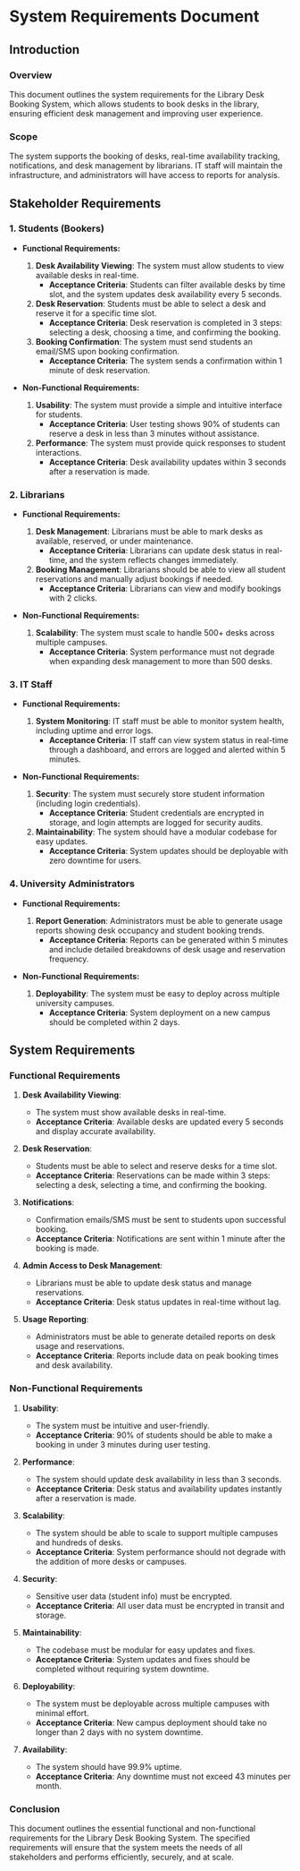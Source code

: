 # System Requirements Document

## Introduction

### Overview
This document outlines the system requirements for the Library Desk Booking System, which allows students to book desks in the library, ensuring efficient desk management and improving user experience.

### Scope
The system supports the booking of desks, real-time availability tracking, notifications, and desk management by librarians. IT staff will maintain the infrastructure, and administrators will have access to reports for analysis.

## Stakeholder Requirements

### 1. Students (Bookers)
- **Functional Requirements:**
  1. **Desk Availability Viewing**: The system must allow students to view available desks in real-time.
     - **Acceptance Criteria**: Students can filter available desks by time slot, and the system updates desk availability every 5 seconds.
  2. **Desk Reservation**: Students must be able to select a desk and reserve it for a specific time slot.
     - **Acceptance Criteria**: Desk reservation is completed in 3 steps: selecting a desk, choosing a time, and confirming the booking.
  3. **Booking Confirmation**: The system must send students an email/SMS upon booking confirmation.
     - **Acceptance Criteria**: The system sends a confirmation within 1 minute of desk reservation.

- **Non-Functional Requirements:**
  1. **Usability**: The system must provide a simple and intuitive interface for students.
     - **Acceptance Criteria**: User testing shows 90% of students can reserve a desk in less than 3 minutes without assistance.
  2. **Performance**: The system must provide quick responses to student interactions.
     - **Acceptance Criteria**: Desk availability updates within 3 seconds after a reservation is made.

### 2. Librarians
- **Functional Requirements:**
  1. **Desk Management**: Librarians must be able to mark desks as available, reserved, or under maintenance.
     - **Acceptance Criteria**: Librarians can update desk status in real-time, and the system reflects changes immediately.
  2. **Booking Management**: Librarians should be able to view all student reservations and manually adjust bookings if needed.
     - **Acceptance Criteria**: Librarians can view and modify bookings with 2 clicks.

- **Non-Functional Requirements:**
  1. **Scalability**: The system must scale to handle 500+ desks across multiple campuses.
     - **Acceptance Criteria**: System performance must not degrade when expanding desk management to more than 500 desks.

### 3. IT Staff
- **Functional Requirements:**
  1. **System Monitoring**: IT staff must be able to monitor system health, including uptime and error logs.
     - **Acceptance Criteria**: IT staff can view system status in real-time through a dashboard, and errors are logged and alerted within 5 minutes.

- **Non-Functional Requirements:**
  1. **Security**: The system must securely store student information (including login credentials).
     - **Acceptance Criteria**: Student credentials are encrypted in storage, and login attempts are logged for security audits.
  2. **Maintainability**: The system should have a modular codebase for easy updates.
     - **Acceptance Criteria**: System updates should be deployable with zero downtime for users.

### 4. University Administrators
- **Functional Requirements:**
  1. **Report Generation**: Administrators must be able to generate usage reports showing desk occupancy and student booking trends.
     - **Acceptance Criteria**: Reports can be generated within 5 minutes and include detailed breakdowns of desk usage and reservation frequency.

- **Non-Functional Requirements:**
  1. **Deployability**: The system must be easy to deploy across multiple university campuses.
     - **Acceptance Criteria**: System deployment on a new campus should be completed within 2 days.

## System Requirements

### Functional Requirements
1. **Desk Availability Viewing**:
   - The system must show available desks in real-time.
   - **Acceptance Criteria**: Available desks are updated every 5 seconds and display accurate availability.

2. **Desk Reservation**:
   - Students must be able to select and reserve desks for a time slot.
   - **Acceptance Criteria**: Reservations can be made within 3 steps: selecting a desk, selecting a time, and confirming the booking.

3. **Notifications**:
   - Confirmation emails/SMS must be sent to students upon successful booking.
   - **Acceptance Criteria**: Notifications are sent within 1 minute after the booking is made.

4. **Admin Access to Desk Management**:
   - Librarians must be able to update desk status and manage reservations.
   - **Acceptance Criteria**: Desk status updates in real-time without lag.

5. **Usage Reporting**:
   - Administrators must be able to generate detailed reports on desk usage and reservations.
   - **Acceptance Criteria**: Reports include data on peak booking times and desk availability.

### Non-Functional Requirements
1. **Usability**:
   - The system must be intuitive and user-friendly.
   - **Acceptance Criteria**: 90% of students should be able to make a booking in under 3 minutes during user testing.

2. **Performance**:
   - The system should update desk availability in less than 3 seconds.
   - **Acceptance Criteria**: Desk status and availability updates instantly after a reservation is made.

3. **Scalability**:
   - The system should be able to scale to support multiple campuses and hundreds of desks.
   - **Acceptance Criteria**: System performance should not degrade with the addition of more desks or campuses.

4. **Security**:
   - Sensitive user data (student info) must be encrypted.
   - **Acceptance Criteria**: All user data must be encrypted in transit and storage.

5. **Maintainability**:
   - The codebase must be modular for easy updates and fixes.
   - **Acceptance Criteria**: System updates and fixes should be completed without requiring system downtime.

6. **Deployability**:
   - The system must be deployable across multiple campuses with minimal effort.
   - **Acceptance Criteria**: New campus deployment should take no longer than 2 days with no system downtime.

7. **Availability**:
   - The system should have 99.9% uptime.
   - **Acceptance Criteria**: Any downtime must not exceed 43 minutes per month.

### Conclusion
This document outlines the essential functional and non-functional requirements for the Library Desk Booking System. The specified requirements will ensure that the system meets the needs of all stakeholders and performs efficiently, securely, and at scale.

